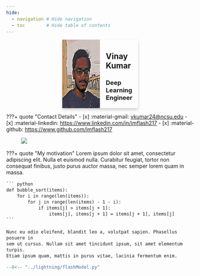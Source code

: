 ```yaml
---
hide:
  - navigation # Hide navigation
  - toc        # Hide table of contents
---
```


<!-- [LinkedIn :material-linkedin:](#){: .md-button .md-button--primary }
[Github :material-github: ](#){: .md-button .md-button--primary } -->


<style>
.card {
  box-shadow: 0 4px 8px 0 rgba(0,0,0,0.2);
  transition: 0.3s;
  width: 40%;
  display: flex;
  justify-content: center;
  margin: auto;
  vertical-align: middle;
}

.card:hover {
  box-shadow: 0 8px 16px 0 rgba(0,0,0,0.2);
}

.container {
  padding: 2px 16px;
  justify-content: center;
}
</style>

<div class="card">
  <img src="assets/vinay.png" alt="avatar" style="width:50%">
  <div class="container">
    <h2><b>Vinay Kumar</b></h2> 
    <h3>Deep Learning Engineer</h3> 
  </div>
</div>

<!-- ------------------------------------------------------------------------------------ -->

???+ quote "Contact Details"
    - [x] :material-gmail: vkumar24@ncsu.edu
    - [x] :material-linkedin: https://www.linkedin.com/in/imflash217
    - [x] :material-github: https://www.github.com/imflash217

<figure>
    <img src="https://4.bp.blogspot.com/-tgA9nKQJJ2Q/Vtra_9UwzDI/AAAAAAAANhQ/VmWebFhwBxw/s1600/underconstruction.jpg
" width="800" />
</figure>

???+ quote "My motivation"
    Lorem ipsum dolor sit amet, consectetur adipiscing elit. Nulla et euismod
    nulla. Curabitur feugiat, tortor non consequat finibus, justo purus auctor
    massa, nec semper lorem quam in massa.

    ``` python
    def bubble_sort(items):
        for i in range(len(items)):
            for j in range(len(items) - 1 - i):
                if items[j] > items[j + 1]:
                    items[j], items[j + 1] = items[j + 1], items[j]
    ```

    Nunc eu odio eleifend, blandit leo a, volutpat sapien. Phasellus posuere in
    sem ut cursus. Nullam sit amet tincidunt ipsum, sit amet elementum turpis.
    Etiam ipsum quam, mattis in purus vitae, lacinia fermentum enim.

```python hl_lines="2 3"
--8<-- "../lightning/flashModel.py"
```
